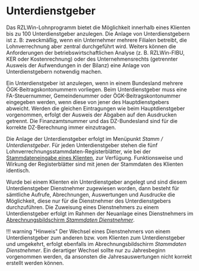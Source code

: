 # Unterdienstgeber

Das RZLWin-Lohnprogramm bietet die Möglichkeit innerhalb eines Klienten bis zu 100 Unterdienstgeber anzulegen. Die Anlage von Unterdienstgebern ist z. B: zweckmäßig, wenn ein Unternehmer mehrere Filialen betreibt, die Lohnverrechnung aber zentral durchgeführt wird. Weiters können die Anforderungen der betriebswirtschaftlichen Analyse (z. B. RZLWin-FIBU, KER oder Kostenrechnung) oder des Unternehmensrechts (getrennter Ausweis der Aufwendungen in der Bilanz) eine Anlage von Unterdienstgebern notwendig machen.

Ein Unterdienstgeber ist anzulegen, wenn in einem Bundesland mehrere ÖGK-Beitragskontonummern vorliegen. Beim Unterdienstgeber muss eine FA-Steuernummer, Gemeindenummer oder ÖGK-Beitragskontonummer eingegeben werden, wenn diese von jener des Hauptdienstgebers abweicht. Werden die gleichen Eintragungen wie beim Hauptdienstgeber vorgenommen, erfolgt der Ausweis der Abgaben auf den Ausdrucken getrennt. Die Finanzamtsnummer und das DZ-Bundesland sind für die korrekte DZ-Berechnung immer einzutragen.

Die Anlage der Unterdienstgeber erfolgt im Menüpunkt *Stamm / Unterdienstgeber*. Für jeden Unterdienstgeber stehen die fünf Lohnverrechnungsstammdaten-Registerblätter, wie bei der [Stammdateneingabe eines Klienten](../Stammdaten%20Klient%20(Dienstgeber)/*Bank*), zur Verfügung. Funktionsweise und Wirkung der Registerblätter sind mit jenen der Stammdaten des Klienten identisch.

Wurde bei einem Klienten ein Unterdienstgeber angelegt und sind diesem Unterdienstgeber Dienstnehmer zugewiesen worden, dann besteht für sämtliche Aufrufe, Abrechnungen, Auswertungen und Ausdrucke die Möglichkeit, diese nur für die Dienstnehmer des Unterdienstgebers durchzuführen. Die Zuweisung eines Dienstnehmers zu einem Unterdienstgeber erfolgt im Rahmen der Neuanlage eines Dienstnehmers im [Abrechnungsbildschirm *Stammdaten Dienstnehmer*](../Abrechnungsbildschirme/Stammdaten%20Dienstnehmer.md).

!!! warning "Hinweis"
    Der Wechsel eines Dienstnehmers von einem Unterdienstgeber zum anderen bzw. vom Klienten zum Unterdienstgeber und umgekehrt, erfolgt ebenfalls im Abrechnungsbildschirm *Stammdaten Dienstnehmer*. Ein derartiger Wechsel sollte nur zu Jahresbeginn vorgenommen werden, da ansonsten die Jahresauswertungen nicht korrekt erstellt werden können.